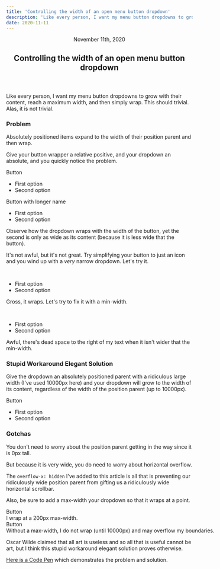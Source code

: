 ```yaml
---
title: 'Controlling the width of an open menu button dropdown'
description: 'Like every person, I want my menu button dropdowns to grow with their content, reach a maximum width, and then simply wrap. This should trivial. Alas, it is not trivial.'
date: 2020-11-11
---
```

<article class="overflow-x-visible">
<header>
  <time datetime="2020-11-11" class="text-tertiary text-sm">November 11th, 2020</time>
  <h2 class="text-2xl mb-1">Controlling the width of an open menu button dropdown</h2>
</header>
<p class="my-2">
  Like every person, I want my menu button dropdowns to grow with their content, reach a maximum width, and then
  simply wrap. This should trivial. Alas, it is not trivial.
</p>
<h3 class="text-lg mt-4 font-semibold">Problem</h3>
<p class="my-2 font-italic">
  Absolutely positioned items expand to the width of their position parent and then wrap.
</p>
<p class="my-2">
  Give your button wrapper a relative positive, and your dropdown an absolute, and you quickly notice the problem.
</p>
<div class="p-1 flex space-x-2 mb-32">
  <div class="relative bg-blue rounded px-2 py-1 text-white shadow-sm">
    <span class="py-1">Button</span>
    <ul class="left-0 absolute mt-1 bg-white text-dark shadow rounded text-left">
      <li class="p-1">First option</li>
      <li class="p-1">Second option</li>
    </ul>
  </div>
  <div class="relative bg-blue rounded px-2 py-1 text-white shadow-sm">
    <span class="py-1">Button with longer name</span>
    <ul class="left-0 absolute mt-1 bg-white text-dark shadow rounded text-left">
      <li class="p-1">First option</li>
      <li class="p-1">Second option</li>
    </ul>
  </div>
</div>
<p class="my-2">
  Observe how the dropdown wraps with the width of the button, yet the second is only as wide as its content
  (because it is less wide that the button).
</p>
<p class="my-2">
  It's not awful, but it's not great. Try simplifying your button to just an icon and you wind up with a
  <em>very</em>
  narrow dropdown. Let's try it.
</p>
<div class="inline-block relative bg-blue rounded px-2 py-1 text-white shadow-sm mb-32">
  <span class="py-1">
    <svg
      height="16"
      width="16"
      xmlns="http://www.w3.org/2000/svg"
      viewBox="0 0 24 24"
      class="text-primary inline-block stroke fill-current"
      fill="none">
      <g fill-rule="nonzero">
        <path
          d="M12 10.5a1.5 1.5 0 100 3 1.5 1.5 0 000-3zM19 10.5a1.5 1.5 0 100 3 1.5 1.5 0 000-3zM5 10.5a1.5 1.5 0 100 3 1.5 1.5 0 000-3z" />
      </g>
    </svg>
  </span>
  <ul class="left-0 absolute mt-1 bg-white text-dark shadow rounded text-left">
    <li class="p-1">First option</li>
    <li class="p-1">Second option</li>
  </ul>
</div>
<p class="my-2">Gross, it wraps. Let's try to fix it with a min-width.</p>
<div class="inline-block relative bg-blue rounded px-2 py-1 text-white shadow-sm mb-20">
  <span class="py-1">
    <svg
      height="16"
      width="16"
      xmlns="http://www.w3.org/2000/svg"
      viewBox="0 0 24 24"
      class="text-primary inline-block stroke fill-current"
      fill="none">
      <g fill-rule="nonzero">
        <path
          d="M12 10.5a1.5 1.5 0 100 3 1.5 1.5 0 000-3zM19 10.5a1.5 1.5 0 100 3 1.5 1.5 0 000-3zM5 10.5a1.5 1.5 0 100 3 1.5 1.5 0 000-3z" />
      </g>
    </svg>
  </span>
  <ul class="left-0 absolute mt-1 bg-white text-dark shadow rounded text-left min-w-40">
    <li class="p-1">First option</li>
    <li class="p-1">Second option</li>
  </ul>
</div>
<p class="my-2">Awful, there's dead space to the right of my text when it isn't wider that the min-width.</p>
<h3 class="text-xl mt-8 font-semibold">
  <span class="line-through">Stupid Workaround</span>
  Elegant Solution
</h3>
<p class="my-2">
  Give the dropdown an absolutely positioned parent with a ridiculous large width (I've used 10000px here) and your
  dropdown will grow to the width of its content, regardless of the width of the position parent (up to 10000px).
</p>
<div class="inline-block relative bg-blue rounded px-2 py-1 text-white shadow-sm mb-20">
  <span class="py-1">Button</span>
  <div class="left-0 absolute" style="width: 10000px">
    <ul class="absolute mt-1 bg-white text-dark shadow rounded text-left">
      <li class="p-1">First option</li>
      <li class="p-1">Second option</li>
    </ul>
  </div>
</div>
<h3 class="text-xl mt-8 font-semibold">Gotchas</h3>
<p class="my-2">You don't need to worry about the position parent getting in the way since it is 0px tall.</p>
<p class="my-2">But because it is very wide, you do need to worry about horizontal overflow.</p>
<p class="my-2">
  The
  <code class="text-sm font-mono text-n5">overflow-x: hidden</code>
  I've added to this article is all that is preventing our ridiculously wide position parent from gifting us a
  ridiculously wide horizontal scrollbar.
</p>
<p class="my-2">Also, be sure to add a max-width your dropdown so that it wraps at a point.</p>
<div class="flex flex-col sm:flex-row">
  <div>
    <div class="inline-block relative bg-blue rounded px-2 py-1 text-white shadow-sm mb-16">
      <span class="py-1">Button</span>
      <div class="left-0 absolute" style="width: 10000px">
        <div class="p-1 absolute mt-1 bg-white text-dark shadow rounded text-left" style="max-width: 200px">
          I wrap at a 200px max-width.
        </div>
      </div>
    </div>
  </div>
  <div>
    <div class="inline-block relative bg-blue rounded px-2 py-1 text-white shadow-sm mb-32 sm:ml-40">
      <span class="py-1">Button</span>
      <div class="left-0 absolute" style="width: 10000px">
        <div class="p-1 absolute mt-1 bg-white text-dark shadow rounded text-left">
          Without a max-width, I do not wrap (until 10000px) and may overflow my boundaries.
        </div>
      </div>
    </div>
  </div>
</div>
<p class="my-2">
  Oscar Wilde claimed that all art is useless and so all that is useful cannot be art, but I think this
  <span class="line-through">stupid workaround</span>
  elegant solution proves otherwise.
</p>
<p class="my-2">
  <a href="//codepen.io/jdbd/pen/PozXYWB" class="underline text-red">Here is a Code Pen</a>
  which demonstrates the problem and solution.
</p>
</article>
